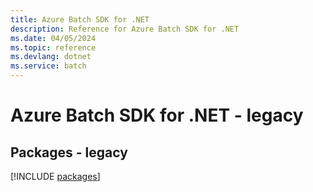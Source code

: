 ```yaml
---
title: Azure Batch SDK for .NET
description: Reference for Azure Batch SDK for .NET
ms.date: 04/05/2024
ms.topic: reference
ms.devlang: dotnet
ms.service: batch
---
```

# Azure Batch SDK for .NET - legacy
## Packages - legacy
[!INCLUDE [packages](batch-index.md)]